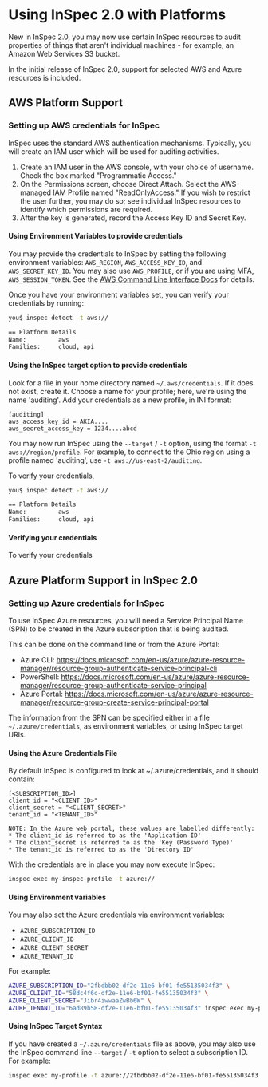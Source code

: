 # Using InSpec 2.0 with Platforms

New in InSpec 2.0, you may now use certain InSpec resources to audit properties of things that aren't individual machines - for example, an Amazon Web Services S3 bucket.

In the initial release of InSpec 2.0, support for selected AWS and Azure resources is included.

## AWS Platform Support

### Setting up AWS credentials for InSpec

InSpec uses the standard AWS authentication mechanisms.  Typically, you will create an IAM user which will be used for auditing activities.

1. Create an IAM user in the AWS console, with your choice of username.  Check the box marked "Programmatic Access."
2. On the Permissions screen, choose Direct Attach.  Select the AWS-managed IAM Profile named "ReadOnlyAccess."  If you wish to restrict the user further, you may do so; see individual InSpec resources to identify which permissions are required.
3. After the key is generated, record the Access Key ID and Secret Key.

#### Using Environment Variables to provide credentials

You may provide the credentials to InSpec by setting the following environment variables: `AWS_REGION`, `AWS_ACCESS_KEY_ID`, and `AWS_SECRET_KEY_ID`.  You may also use `AWS_PROFILE`, or if you are using MFA, `AWS_SESSION_TOKEN`.  See the [AWS Command Line Interface Docs](https://docs.aws.amazon.com/cli/latest/userguide/cli-chap-getting-started.html) for details.

Once you have your environment variables set, you can verify your credentials by running:

```bash
you$ inspec detect -t aws:// 

== Platform Details
Name:         aws
Families:     cloud, api
```

#### Using the InSpec target option to provide credentials

Look for a file in your home directory named `~/.aws/credentials`.  If it does not exist, create it.  Choose a name for your profile; here, we're using the name 'auditing'.  Add your credentials as a new profile, in INI format:

```
[auditing]
aws_access_key_id = AKIA....
aws_secret_access_key = 1234....abcd
```

You may now run InSpec using the `--target` / `-t` option, using the format `-t aws://region/profile`.  For example, to connect to the Ohio region using a profile named 'auditing', use `-t aws://us-east-2/auditing`.

To verify your credentials, 
```bash
you$ inspec detect -t aws:// 

== Platform Details
Name:         aws
Families:     cloud, api
```

#### Verifying your credentials

To verify your credentials

## Azure Platform Support in InSpec 2.0

### Setting up Azure credentials for InSpec

To use InSpec Azure resources, you will need a Service Principal Name (SPN) to be created in the Azure subscription that is being audited.

This can be done on the command line or from the Azure Portal:

- Azure CLI: https://docs.microsoft.com/en-us/azure/azure-resource-manager/resource-group-authenticate-service-principal-cli
- PowerShell: https://docs.microsoft.com/en-us/azure/azure-resource-manager/resource-group-authenticate-service-principal
- Azure Portal: https://docs.microsoft.com/en-us/azure/azure-resource-manager/resource-group-create-service-principal-portal


The information from the SPN can be specified either in a file `~/.azure/credentials`, as environment variables, or using InSpec target URIs.

#### Using the Azure Credentials File

By default InSpec is configured to look at ~/.azure/credentials, and it should contain:

```
[<SUBSCRIPTION_ID>]
client_id = "<CLIENT_ID>"
client_secret = "<CLIENT_SECRET>"
tenant_id = "<TENANT_ID>"
```

    NOTE: In the Azure web portal, these values are labelled differently:
    * The client_id is referred to as the 'Application ID'
    * The client_secret is referred to as the 'Key (Password Type)'
    * The tenant_id is referred to as the 'Directory ID'
    
With the credentials are in place you may now execute InSpec:

```bash
inspec exec my-inspec-profile -t azure://
```

#### Using Environment variables

You may also set the Azure credentials via environment variables:

- `AZURE_SUBSCRIPTION_ID`
- `AZURE_CLIENT_ID`
- `AZURE_CLIENT_SECRET`
- `AZURE_TENANT_ID`

For example:

```bash
AZURE_SUBSCRIPTION_ID="2fbdbb02-df2e-11e6-bf01-fe55135034f3" \
AZURE_CLIENT_ID="58dc4f6c-df2e-11e6-bf01-fe55135034f3" \
AZURE_CLIENT_SECRET="Jibr4iwwaaZwBb6W" \
AZURE_TENANT_ID="6ad89b58-df2e-11e6-bf01-fe55135034f3" inspec exec my-profile -t azure://
```

#### Using InSpec Target Syntax

If you have created a `~/.azure/credentials` file as above, you may also use the InSpec command line `--target` / `-t` option to select a subscription ID.  For example:

```bash
inspec exec my-profile -t azure://2fbdbb02-df2e-11e6-bf01-fe55135034f3
```
